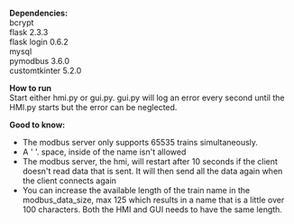 **Dependencies:**                                          
bcrypt                                          
flask 2.3.3                            
flask login 0.6.2                                          
mysql                                          
pymodbus 3.6.0                                         
customtkinter 5.2.0                                         

**How to run**                                          
Start either hmi.py or gui.py. gui.py will log an error every second until the HMI.py starts but the error can be neglected. 

**Good to know:**
* The modbus server only supports 65535 trains simultaneously. 
* A ' '. space, inside of the name isn't allowed
* The modbus server, the hmi, will restart after 10 seconds if the client doesn't read data that is sent. It will then send all the data again when the client connects again
* You can increase the available length of the train name in the modbus_data_size, max 125 which results in a name that is a little over 100 characters. Both the HMI and GUI needs to have the same length.  
